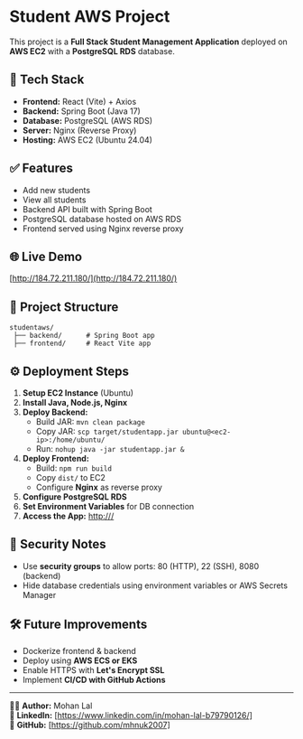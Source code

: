 # Student AWS Project

This project is a **Full Stack Student Management Application** deployed on **AWS EC2** with a **PostgreSQL RDS** database.

## 🚀 Tech Stack
- **Frontend:** React (Vite) + Axios
- **Backend:** Spring Boot (Java 17)
- **Database:** PostgreSQL (AWS RDS)
- **Server:** Nginx (Reverse Proxy)
- **Hosting:** AWS EC2 (Ubuntu 24.04)

## ✅ Features
- Add new students
- View all students
- Backend API built with Spring Boot
- PostgreSQL database hosted on AWS RDS
- Frontend served using Nginx reverse proxy

## 🌐 Live Demo
[http://184.72.211.180/](http://184.72.211.180/)

## 📂 Project Structure
```
studentaws/
 ├── backend/      # Spring Boot app
 ├── frontend/     # React Vite app
```

## ⚙️ Deployment Steps
1. **Setup EC2 Instance** (Ubuntu)
2. **Install Java, Node.js, Nginx**
3. **Deploy Backend:**
    - Build JAR: `mvn clean package`
    - Copy JAR: `scp target/studentapp.jar ubuntu@<ec2-ip>:/home/ubuntu/`
    - Run: `nohup java -jar studentapp.jar &`
4. **Deploy Frontend:**
    - Build: `npm run build`
    - Copy `dist/` to EC2
    - Configure **Nginx** as reverse proxy
5. **Configure PostgreSQL RDS**
6. **Set Environment Variables** for DB connection
7. **Access the App:** [http://<ec2-ip>/](http://<ec2-ip>/)

## 🔐 Security Notes
- Use **security groups** to allow ports: 80 (HTTP), 22 (SSH), 8080 (backend)
- Hide database credentials using environment variables or AWS Secrets Manager

## 🛠 Future Improvements
- Dockerize frontend & backend
- Deploy using **AWS ECS or EKS**
- Enable HTTPS with **Let's Encrypt SSL**
- Implement **CI/CD with GitHub Actions**

---
👨‍💻 **Author:** Mohan Lal  
📌 **LinkedIn:** [https://www.linkedin.com/in/mohan-lal-b79790126/]  
📌 **GitHub:** [https://github.com/mhnuk2007]
